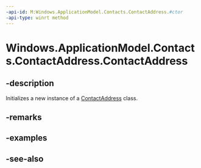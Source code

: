 ----api-id: M:Windows.ApplicationModel.Contacts.ContactAddress.#ctor
-api-type: winrt method
---<!-- Method syntaxpublic ContactAddress()--># Windows.ApplicationModel.Contacts.ContactAddress.ContactAddress## -descriptionInitializes a new instance of a [ContactAddress](contactaddress.md) class.## -remarks## -examples## -see-also